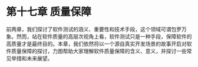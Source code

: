 # 第十七章 质量保障

前两章，我们探讨了软件测试的涵义、重要性和技术手段，这个领域可谓包罗万象。然而，站在软件质量的高层次视角上看，软件测试只是一种手段，保障软件的高质量才是最终目的。本章，我们依然将以一个源自真实开发场景的故事开启对软件质量保障的探讨，力图帮助大家理解软件质量保障的含义、意义，并探讨一些常见举措和未来展望。

